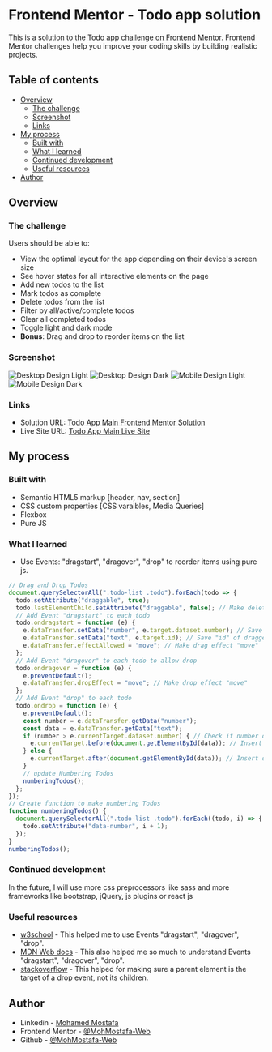 # Frontend Mentor - Todo app solution

This is a solution to the [Todo app challenge on Frontend Mentor](https://www.frontendmentor.io/challenges/todo-app-Su1_KokOW). Frontend Mentor challenges help you improve your coding skills by building realistic projects. 

## Table of contents

- [Overview](#overview)
  - [The challenge](#the-challenge)
  - [Screenshot](#screenshot)
  - [Links](#links)
- [My process](#my-process)
  - [Built with](#built-with)
  - [What I learned](#what-i-learned)
  - [Continued development](#continued-development)
  - [Useful resources](#useful-resources)
- [Author](#author)

## Overview

### The challenge

Users should be able to:

- View the optimal layout for the app depending on their device's screen size
- See hover states for all interactive elements on the page
- Add new todos to the list
- Mark todos as complete
- Delete todos from the list
- Filter by all/active/complete todos
- Clear all completed todos
- Toggle light and dark mode
- **Bonus**: Drag and drop to reorder items on the list

### Screenshot

![Desktop Design Light](./screenshots/desktop-design-light.png)
![Desktop Design Dark](./screenshots/desktop-design-dark.png)
![Mobile Design Light](./screenshots/mobile-design-light.png)
![Mobile Design Dark](./screenshots/mobile-design-dark.png)

### Links

- Solution URL: [Todo App Main Frontend Mentor Solution](https://github.com/MohMostafa-Web/todo-app-main-frontend-mentor)
- Live Site URL: [Todo App Main Live Site](https://mohmostafa-web.github.io/todo-app-main-frontend-mentor/)

## My process

### Built with

- Semantic HTML5 markup [header, nav, section]
- CSS custom properties [CSS varaibles, Media Queries]
- Flexbox
- Pure JS

### What I learned

- Use Events: "dragstart", "dragover", "drop" to reorder items using pure js.

```js
// Drag and Drop Todos
document.querySelectorAll(".todo-list .todo").forEach(todo => {
  todo.setAttribute("draggable", true);
  todo.lastElementChild.setAttribute("draggable", false); // Make delete button not draggable
  // Add Event "dragstart" to each todo
  todo.ondragstart = function (e) {
    e.dataTransfer.setData("number", e.target.dataset.number); // Save "data-number" of dragged item in "number"
    e.dataTransfer.setData("text", e.target.id); // Save "id" of dragged Item in "text"
    e.dataTransfer.effectAllowed = "move"; // Make drag effect "move"
  };
  // Add Event "dragover" to each todo to allow drop
  todo.ondragover = function (e) {
    e.preventDefault();
    e.dataTransfer.dropEffect = "move"; // Make drop effect "move"
  };
  // Add Event "drop" to each todo
  todo.ondrop = function (e) {
    e.preventDefault();
    const number = e.dataTransfer.getData("number");
    const data = e.dataTransfer.getData("text");
    if (number > e.currentTarget.dataset.number) { // Check if number of dragged item > number of dropped item
      e.currentTarget.before(document.getElementById(data)); // Insert dragged item before dropped item
    } else {
      e.currentTarget.after(document.getElementById(data)); // Insert dragged item after dropped item
    }
    // update Numbering Todos
    numberingTodos();
  };
});
// Create function to make numbering Todos
function numberingTodos() {
  document.querySelectorAll(".todo-list .todo").forEach((todo, i) => {
    todo.setAttribute("data-number", i + 1);
  });
}
numberingTodos();
```

### Continued development

In the future, I will use more css preprocessors like sass and more frameworks like bootstrap, jQuery, js plugins or react js

### Useful resources

- [w3school](https://www.w3schools.com/html/html5_draganddrop.asp) - This helped me to use Events "dragstart", "dragover", "drop".
- [MDN Web docs](https://developer.mozilla.org/en-US/docs/Web/API/HTML_Drag_and_Drop_API) - This also helped me so much to understand Events "dragstart", "dragover", "drop".
- [stackoverflow](https://stackoverflow.com/questions/47811676/ondrop-event-target-is-children-when-dropped-over-children-even-when-capture-ph) - This helped for making sure a parent element is the target of a drop event, not its children.

## Author

- Linkedin - [Mohamed Mostafa](https://www.linkedin.com/in/moh-mostafa/)
- Frontend Mentor - [@MohMostafa-Web](https://www.frontendmentor.io/profile/MohMostafa-Web)
- Github - [@MohMostafa-Web](https://github.com/MohMostafa-Web)
